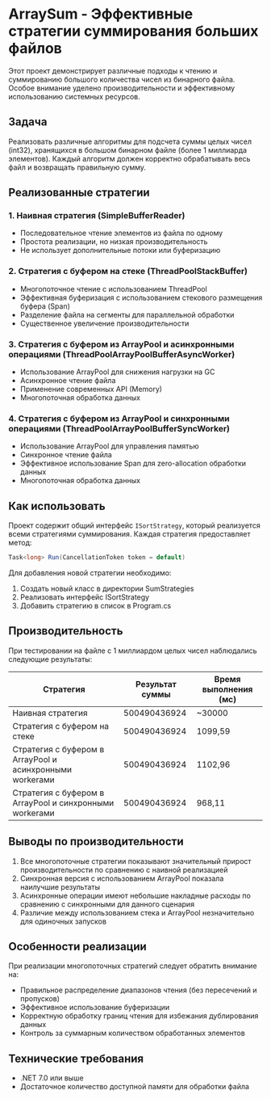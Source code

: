 # ArraySum - Эффективные стратегии суммирования больших файлов

Этот проект демонстрирует различные подходы к чтению и суммированию большого количества чисел из бинарного файла. Особое внимание уделено производительности и эффективному использованию системных ресурсов.

## Задача

Реализовать различные алгоритмы для подсчета суммы целых чисел (int32), хранящихся в большом бинарном файле (более 1 миллиарда элементов). Каждый алгоритм должен корректно обрабатывать весь файл и возвращать правильную сумму.

## Реализованные стратегии

### 1. Наивная стратегия (SimpleBufferReader)
- Последовательное чтение элементов из файла по одному
- Простота реализации, но низкая производительность
- Не использует дополнительные потоки или буферизацию

### 2. Стратегия с буфером на стеке (ThreadPoolStackBuffer)
- Многопоточное чтение с использованием ThreadPool
- Эффективная буферизация с использованием стекового размещения буфера (Span<byte>)
- Разделение файла на сегменты для параллельной обработки
- Существенное увеличение производительности

### 3. Стратегия с буфером из ArrayPool и асинхронными операциями (ThreadPoolArrayPoolBufferAsyncWorker)
- Использование ArrayPool для снижения нагрузки на GC
- Асинхронное чтение файла
- Применение современных API (Memory<T>)
- Многопоточная обработка данных

### 4. Стратегия с буфером из ArrayPool и синхронными операциями (ThreadPoolArrayPoolBufferSyncWorker)
- Использование ArrayPool для управления памятью
- Синхронное чтение файла
- Эффективное использование Span<T> для zero-allocation обработки данных
- Многопоточная обработка данных

## Как использовать

Проект содержит общий интерфейс `ISortStrategy`, который реализуется всеми стратегиями суммирования. Каждая стратегия предоставляет метод:
```csharp
Task<long> Run(CancellationToken token = default)
```

Для добавления новой стратегии необходимо:
1. Создать новый класс в директории SumStrategies 
2. Реализовать интерфейс ISortStrategy
3. Добавить стратегию в список в Program.cs

## Производительность

При тестировании на файле с 1 миллиардом целых чисел наблюдались следующие результаты:

| Стратегия | Результат суммы | Время выполнения (мс) |
|-----------|----------------|-----------------------|
| Наивная стратегия | 500490436924 | ~30000 |
| Стратегия c буфером на стеке | 500490436924 | 1099,59 |
| Стратегия c буфером в ArrayPool и асинхронными workerами | 500490436924 | 1102,96 |
| Стратегия c буфером в ArrayPool и синхронными workerами | 500490436924 | 968,11 |

## Выводы по производительности

1. Все многопоточные стратегии показывают значительный прирост производительности по сравнению с наивной реализацией
2. Синхронная версия с использованием ArrayPool показала наилучшие результаты
3. Асинхронные операции имеют небольшие накладные расходы по сравнению с синхронными для данного сценария
4. Различие между использованием стека и ArrayPool незначительно для одиночных запусков

## Особенности реализации

При реализации многопоточных стратегий следует обратить внимание на:
- Правильное распределение диапазонов чтения (без пересечений и пропусков)
- Эффективное использование буферизации
- Корректную обработку границ чтения для избежания дублирования данных
- Контроль за суммарным количеством обработанных элементов

## Технические требования

- .NET 7.0 или выше
- Достаточное количество доступной памяти для обработки файла
